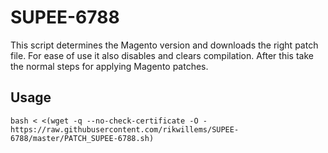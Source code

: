 # SUPEE-6788

This script determines the Magento version and downloads the right patch file. For ease of use it also disables and clears compilation. After this take the normal steps for applying Magento patches.

## Usage

```
bash < <(wget -q --no-check-certificate -O - https://raw.githubusercontent.com/rikwillems/SUPEE-6788/master/PATCH_SUPEE-6788.sh)
```
